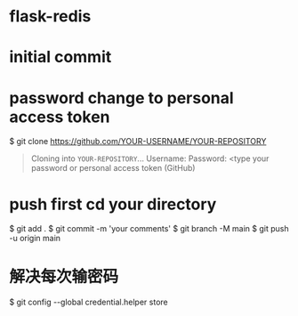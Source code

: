 # flask-redis
# initial commit
# password change to personal access token
$ git clone https://github.com/YOUR-USERNAME/YOUR-REPOSITORY
> Cloning into `YOUR-REPOSITORY`...
Username: <type your username>
Password: <type your password or personal access token (GitHub)

# push first cd your directory
$ git add .
$ git commit -m 'your comments'
$ git branch -M main
$ git push -u origin main


# 解决每次输密码
$ git config --global credential.helper store

